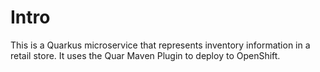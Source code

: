 # Intro

This is a Quarkus microservice that represents inventory information in a retail store. It uses the Quar Maven Plugin to deploy to OpenShift.

